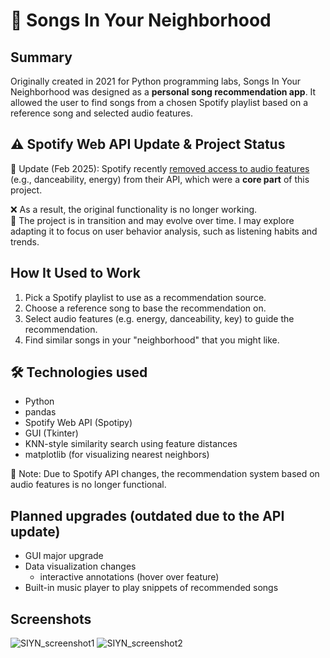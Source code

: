 # 🎵 Songs In Your Neighborhood 
## Summary
Originally created in 2021 for Python programming labs, Songs In Your Neighborhood was designed as a **personal song recommendation app**. It allowed the user to find songs from a chosen Spotify playlist based on a reference song and selected audio features.

## ⚠ Spotify Web API Update & Project Status
🚨 Update (Feb 2025): Spotify recently [removed access to audio features](https://developer.spotify.com/blog/2024-11-27-changes-to-the-web-api) (e.g., danceability, energy) from their API, which were a **core part** of this project.  

❌ As a result, the original functionality is no longer working.   
🔄 The project is in transition and may evolve over time. I may explore adapting it to focus on user behavior analysis, such as listening habits and trends.

##  How It Used to Work
1) Pick a Spotify playlist to use as a recommendation source.
2) Choose a reference song to base the recommendation on.
3) Select audio features (e.g. energy, danceability, key) to guide the recommendation.
4) Find similar songs in your "neighborhood" that you might like.  

## 🛠 Technologies used
- Python
- pandas
- Spotify Web API (Spotipy)
- GUI (Tkinter)
- KNN-style similarity search using feature distances
- matplotlib (for visualizing nearest neighbors)


🚨 Note: Due to Spotify API changes, the recommendation system based on audio features is no longer functional.

## Planned upgrades (outdated due to the API update)
- GUI major upgrade
- Data visualization changes
  - interactive annotations (hover over feature) 
- Built-in music player to play snippets of recommended songs

## Screenshots
![SIYN_screenshot1](https://user-images.githubusercontent.com/50332018/233088348-b5a47b3f-de6c-45f1-8f5c-ca02dac45a09.png)
![SIYN_screenshot2](https://user-images.githubusercontent.com/50332018/233088354-e08dfc38-3b6a-46ac-8efa-6748ebf4a163.png)


